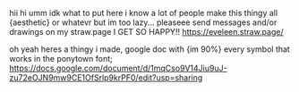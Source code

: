 hii hi umm idk what to put here 
i know a lot of people make this thingy all {aesthetic} or whatevr but im too lazy...
pleaseee send messages and/or drawings on my straw.page I GET SO HAPPY!!
https://eveleen.straw.page/

oh yeah heres a thingy i made, google doc with {im 90%} every symbol that works in the ponytown font; https://docs.google.com/document/d/1mqCso9V14Jiu9uJ-zu72eOJN9mw9CE1OfSrlp9krPF0/edit?usp=sharing
